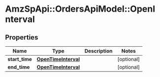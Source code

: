 # AmzSpApi::OrdersApiModel::OpenInterval

## Properties
Name | Type | Description | Notes
------------ | ------------- | ------------- | -------------
**start_time** | [**OpenTimeInterval**](OpenTimeInterval.md) |  | [optional] 
**end_time** | [**OpenTimeInterval**](OpenTimeInterval.md) |  | [optional] 

